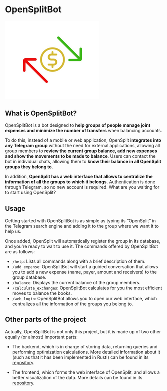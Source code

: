 ﻿# OpenSplitBot

<img src="assets/OpenSplit_logo.jpeg" alt="OpenSplit Logo" width="300"/>

## What is OpenSplitBot?

OpenSplitBot is a bot designed to **help groups of people manage joint expenses and minimize the number of transfers** when balancing accounts.

To do this, instead of a mobile or web application, OpenSplit **integrates into any Telegram group** without the need for external applications, allowing all group members to **review the current group balance, add new expenses and show the movements to be made to balance**. Users can contact the bot in individual chats, allowing them to **know their balance in all OpenSplit groups they belong to**.


In addition, **OpenSplit has a web interface that allows to centralize the information of all the groups to which it belongs**. Authentication is done through Telegram, so no new account is required. What are you waiting for to start using OpenSplit?

## Usage
Getting started with OpenSplitBot is as simple as typing its “OpenSplit” in the Telegram search engine and adding it to the group where we want it to help us.

Once added, OpenSplit will automatically register the group in its database, and you're ready to wait to use it. The commands offered by OpenSplitBot are as follows:

- `/help`: Lists all commands along with a brief description of them.
- `/add_expense`: OpenSplitBot will start a guided conversation that allows you to add a new expense (name, payer, amount and receivers) to the group database.
- `/balance`: Displays the current balance of the group members.
- `/calculate_exchanges`: OpenSplitBot calculates for you the most efficient moves to balance the books.
- `/web_login`: OpenSplitBot allows you to open our web interface, which centralizes all the information of the groups you belong to.

## Other parts of the project

Actually, OpenSplitBot is not only this project, but it is made up of two other equally (or almost) important parts:

- The backend, which is in charge of storing data, returning queries and performing optimization calculations. More detailed information about it (such as that it has been implemented in Rust!) can be found in its [repository](https://github.com/CastilloDel/OpenSplitBackend). 

- The frontend, which forms the web interface of OpenSplit, and allows a better visualization of the data. More details can be found in its [repository](https://github.com/DaniPVargas/OpenSplitFrontend).
